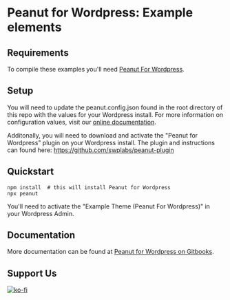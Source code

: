 # Peanut for Wordpress: Example elements

## Requirements

To compile these examples you'll need [Peanut For Wordpress](https://github.com/swplabs/peanut).

## Setup

You will need to update the peanut.config.json found in the root directory of this repo with the values for your Wordpress install. For more information on configuration values, visit our [online documentation](https://docs.swplabs.com/peanut-for-wordpress/getting-started/coding-examples).

Additonally, you will need to download and activate the "Peanut for Wordpress" plugin on your Wordpress install. The plugin and instructions can found here: https://github.com/swplabs/peanut-plugin

## Quickstart

```
npm install  # this will install Peanut for Wordpress
npx peanut
```

You'll need to activate the "Example Theme (Peanut For Wordpress)" in your Wordpress Admin.

## Documentation

More documentation can be found at [Peanut for Wordpress on Gitbooks](https://docs.swplabs.com/peanut-for-wordpress/getting-started/coding-examples).

## Support Us

[![ko-fi](https://ko-fi.com/img/githubbutton_sm.svg)](https://ko-fi.com/I2I5O8MYB)